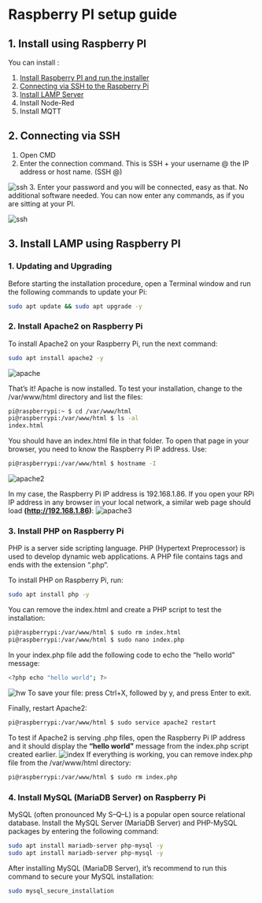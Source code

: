 # Raspberry PI setup guide

## 1. Install using Raspberry PI
You can install :
1. [Install Raspberry PI and run the installer](https://github.com/achmaddwiprasetyo/raspi-install)
2. [Connecting via SSH to the Raspberry Pi](https://github.com/achmaddwiprasetyo/raspi-setup-guide.md/blob/main/README.md#2-connecting-via-ssh)
3. [Install LAMP Server](https://github.com/achmaddwiprasetyo/raspi-setup-guide.md/blob/main/README.md#3-install-lamp-using-raspberry-pi)
4. Install Node-Red
5. Install MQTT


## 2. Connecting via SSH
1. Open CMD
2. Enter the connection command. This is SSH + your username @ the IP address or host name. (SSH <username>@<IP or Host Name>)
   
![ssh](https://jarrodstech.net/wp-content/uploads/2020/04/login.png)
3. Enter your password and you will be connected, easy as that. No additional software needed. You can now enter any commands, as if you are sitting at your PI.

![ssh](https://jarrodstech.net/wp-content/uploads/2020/04/loggedin.png)


## 3. Install LAMP using Raspberry PI
### 1. Updating and Upgrading
Before starting the installation procedure, open a Terminal window and run the following commands to update your Pi:
```bash
sudo apt update && sudo apt upgrade -y
```
### 2. Install Apache2 on Raspberry Pi
To install Apache2 on your Raspberry Pi, run the next command:
```bash
sudo apt install apache2 -y
```
![apache](https://i0.wp.com/randomnerdtutorials.com/wp-content/uploads/2019/09/0-Raspberry-Pi-Install-Apache2.png?w=749&quality=100&strip=all&ssl=1)

That’s it! Apache is now installed. To test your installation, change to the /var/www/html directory and list the files:
```bash
pi@raspberrypi:~ $ cd /var/www/html
pi@raspberrypi:/var/www/html $ ls -al
index.html
```
You should have an index.html file in that folder. To open that page in your browser, you need to know the Raspberry Pi IP address. Use:
```bash
pi@raspberrypi:/var/www/html $ hostname -I
```
![apache2](https://i0.wp.com/randomnerdtutorials.com/wp-content/uploads/2019/09/1-Raspberry-Pi-change-directory-RPi-IP-Address.png?w=501&quality=100&strip=all&ssl=1)

In my case, the Raspberry Pi IP address is 192.168.1.86. If you open your RPi IP address in any browser in your local network, a similar web page should load **(http://192.168.1.86)**:
![apache3](https://i0.wp.com/randomnerdtutorials.com/wp-content/uploads/2019/09/2-Raspberry-Pi-Apache2-Installed.png?w=840&quality=100&strip=all&ssl=1)

### 3. Install PHP on Raspberry Pi
PHP is a server side scripting language. PHP (Hypertext Preprocessor) is used to develop dynamic web applications. A PHP file contains <?php … ?> tags and ends with the extension “.php“.

To install PHP on Raspberry Pi, run:
```bash
sudo apt install php -y
```
You can remove the index.html and create a PHP script to test the installation:
```bash
pi@raspberrypi:/var/www/html $ sudo rm index.html
pi@raspberrypi:/var/www/html $ sudo nano index.php
```
In your index.php file add the following code to echo the “hello world” message:
```bash
<?php echo "hello world"; ?>
```
![hw](https://i0.wp.com/randomnerdtutorials.com/wp-content/uploads/2019/09/3-Raspberry-Pi-Create-PHP-Test-File-Hello-World.png?w=597&quality=100&strip=all&ssl=1)
To save your file: press Ctrl+X, followed by y, and press Enter to exit.

Finally, restart Apache2:
```bash
pi@raspberrypi:/var/www/html $ sudo service apache2 restart
```
To test if Apache2 is serving .php files, open the Raspberry Pi IP address and it should display the **“hello world”** message from the index.php script created earlier.
![index](https://i0.wp.com/randomnerdtutorials.com/wp-content/uploads/2019/09/4-Raspberry-Pi-test-PHP-File-Hello-World-message-web-browser.png?w=557&quality=100&strip=all&ssl=1)
If everything is working, you can remove index.php file from the /var/www/html directory:
```bash
pi@raspberrypi:/var/www/html $ sudo rm index.php
```

### 4. Install MySQL (MariaDB Server) on Raspberry Pi
MySQL (often pronounced My S–Q–L) is a popular open source relational database.
Install the MySQL Server (MariaDB Server) and PHP-MySQL packages by entering the following command:
```bash
sudo apt install mariadb-server php-mysql -y
sudo apt install mariadb-server php-mysql -y
```
After installing MySQL (MariaDB Server), it’s recommend to run this command to secure your MySQL installation:
```bash
sudo mysql_secure_installation
```
